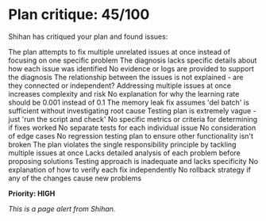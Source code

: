 # Plan critique: 45/100

Shihan has critiqued your plan and found issues:

The plan attempts to fix multiple unrelated issues at once instead of focusing on one specific problem
The diagnosis lacks specific details about how each issue was identified
No evidence or logs are provided to support the diagnosis
The relationship between the issues is not explained - are they connected or independent?
Addressing multiple issues at once increases complexity and risk
No explanation for why the learning rate should be 0.001 instead of 0.1
The memory leak fix assumes 'del batch' is sufficient without investigating root cause
Testing plan is extremely vague - just 'run the script and check'
No specific metrics or criteria for determining if fixes worked
No separate tests for each individual issue
No consideration of edge cases
No regression testing plan to ensure other functionality isn't broken
The plan violates the single responsibility principle by tackling multiple issues at once
Lacks detailed analysis of each problem before proposing solutions
Testing approach is inadequate and lacks specificity
No explanation of how to verify each fix independently
No rollback strategy if any of the changes cause new problems

**Priority: HIGH**

*This is a page alert from Shihan.*